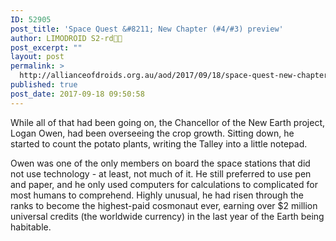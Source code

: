 ```yaml
---
ID: 52905
post_title: 'Space Quest &#8211; New Chapter (#4/#3) preview'
author: LIMODROID S2-rd🔭🔬
post_excerpt: ""
layout: post
permalink: >
  http://allianceofdroids.org.au/aod/2017/09/18/space-quest-new-chapter-43-preview/
published: true
post_date: 2017-09-18 09:50:58
---
```

While all of that had been going on, the Chancellor of the New Earth project, Logan Owen, had been overseeing the crop growth. Sitting down, he started to count the potato plants, writing the Talley into a little notepad.

Owen was one of the only members on board the space stations that did not use technology - at least, not much of it. He still preferred to use pen and paper, and he only used computers for calculations to complicated for most humans to comprehend. Highly unusual, he had risen through the ranks to become the highest-paid cosmonaut ever, earning over $2 million universal credits (the worldwide currency) in the last year of the Earth being habitable.